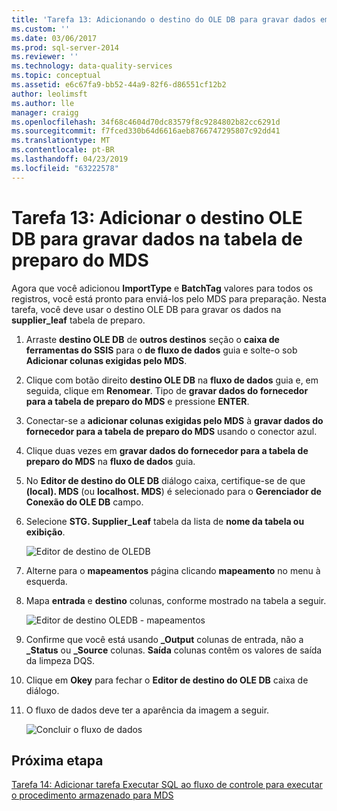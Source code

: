 ```yaml
---
title: 'Tarefa 13: Adicionando o destino do OLE DB para gravar dados em tabela de preparo do MDS | Microsoft Docs'
ms.custom: ''
ms.date: 03/06/2017
ms.prod: sql-server-2014
ms.reviewer: ''
ms.technology: data-quality-services
ms.topic: conceptual
ms.assetid: e6c67fa9-bb52-44a9-82f6-d86551cf12b2
author: leolimsft
ms.author: lle
manager: craigg
ms.openlocfilehash: 34f68c4604d70dc83579f8c9284802b82cc6291d
ms.sourcegitcommit: f7fced330b64d6616aeb8766747295807c92dd41
ms.translationtype: MT
ms.contentlocale: pt-BR
ms.lasthandoff: 04/23/2019
ms.locfileid: "63222578"
---
```

# <a name="task-13-adding-ole-db-destination-to-write-data-to-mds-staging-table"></a>Tarefa 13: Adicionar o destino OLE DB para gravar dados na tabela de preparo do MDS
  Agora que você adicionou **ImportType** e **BatchTag** valores para todos os registros, você está pronto para enviá-los pelo MDS para preparação. Nesta tarefa, você deve usar o destino OLE DB para gravar os dados na **supplier_leaf** tabela de preparo.  
  
1.  Arraste **destino OLE DB** de **outros destinos** seção o **caixa de ferramentas do SSIS** para o **de fluxo de dados** guia e solte-o sob  **Adicionar colunas exigidas pelo MDS**.  
  
2.  Clique com botão direito **destino OLE DB** na **fluxo de dados** guia e, em seguida, clique em **Renomear**. Tipo de **gravar dados do fornecedor para a tabela de preparo do MDS** e pressione **ENTER**.  
  
3.  Conectar-se a **adicionar colunas exigidas pelo MDS** à **gravar dados do fornecedor para a tabela de preparo do MDS** usando o conector azul.  
  
4.  Clique duas vezes em **gravar dados do fornecedor para a tabela de preparo do MDS** na **fluxo de dados** guia.  
  
5.  No **Editor de destino do OLE DB** diálogo caixa, certifique-se de que **(local). MDS** (ou **localhost. MDS**) é selecionado para o **Gerenciador de Conexão do OLE DB** campo.  
  
6.  Selecione **STG. Supplier_Leaf** tabela da lista de **nome da tabela ou exibição**.  
  
     ![Editor de destino de OLEDB](../../2014/tutorials/media/et-addingoledbdestinationtowdtomdsst-01.jpg "Editor de destino de OLE DB")  
  
7.  Alterne para o **mapeamentos** página clicando **mapeamento** no menu à esquerda.  
  
8.  Mapa **entrada** e **destino** colunas, conforme mostrado na tabela a seguir.  
  
     ![Editor de destino OLEDB - mapeamentos](../../2014/tutorials/media/et-addingoledbdestinationtowdtomdsst-02.jpg "Editor de destino OLEDB - mapeamentos")  
  
9. Confirme que você está usando **_Output** colunas de entrada, não a **_Status** ou **_Source** colunas. **Saída** colunas contêm os valores de saída da limpeza DQS.  
  
10. Clique em **Okey** para fechar o **Editor de destino do OLE DB** caixa de diálogo.  
  
11. O fluxo de dados deve ter a aparência da imagem a seguir.  
  
     ![Concluir o fluxo de dados](../../2014/tutorials/media/et-addingoledbdestinationtowdtomdsst-03.jpg "concluir o fluxo de dados")  
  
## <a name="next-step"></a>Próxima etapa  
 [Tarefa 14: Adicionar tarefa Executar SQL ao fluxo de controle para executar o procedimento armazenado para MDS](../../2014/tutorials/task-14-add-execute-to-control-flow-run-mds-stored-procedure.md)  
  
  
